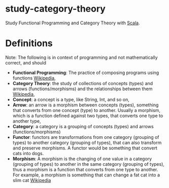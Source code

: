 # study-category-theory
Study Functional Programming and Category Theory with [Scala](http://www.scala-lang.org/).

# Definitions
Note: The following is in context of programming and not mathematically correct, and should 
- __Functional Programming__: The practice of composing programs using functions [Wikipedia](https://en.wikipedia.org/wiki/Functional_programming),
- __Category Theory__: the study of collections of concepts (types) and arrows (functions/morphisms) and the relationships between them [Wikipedia](https://en.wikipedia.org/wiki/Category_theory), 
- __Concept__: a concept is a type, like String, Int, and so on,
- __Arrow__: an arrow is a morphism between concepts (types), something that converts from one concept (type) to another. Usually a morphism, 
which is a function defined against two types, that converts one type to another type, 
- __Category__: a category is a grouping of concepts (types) and arrows (functions/morphisms)
- __Functor__: functors are transformations from one category (grouping of types) to another category (grouping of types), 
that can also transform and preserve morphisms. A functor would be something that convert cats into dogs.
- __Morphism__: A morphism is the changing of one value in a category (grouping of types) to another in the same category 
(grouping of types), thus a morphism is a function that converts from one type to another. For example, a morphism is 
something that can change a fat cat into a slim cat [Wikipedia](https://en.wikipedia.org/wiki/Morphism)
